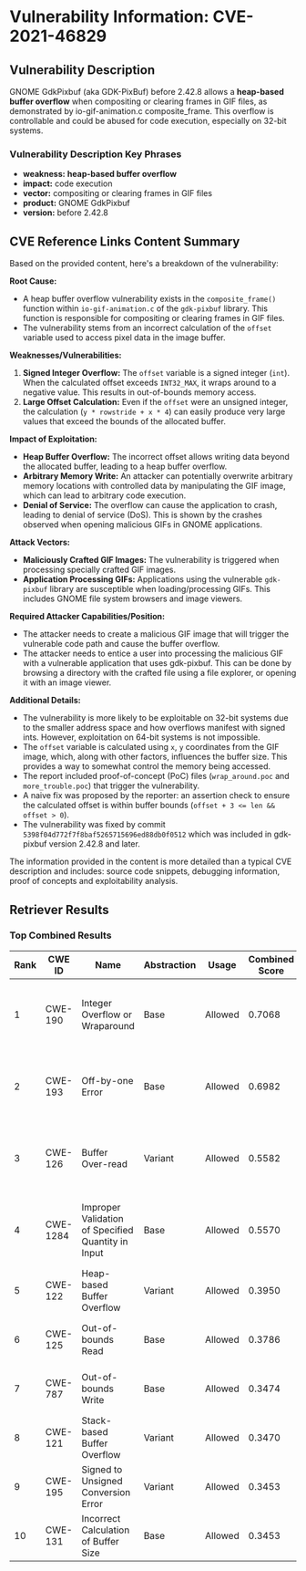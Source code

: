 # Vulnerability Information: CVE-2021-46829

## Vulnerability Description
GNOME GdkPixbuf (aka GDK-PixBuf) before 2.42.8 allows a **heap-based buffer overflow** when compositing or clearing frames in GIF files, as demonstrated by io-gif-animation.c composite_frame. This overflow is controllable and could be abused for code execution, especially on 32-bit systems.

### Vulnerability Description Key Phrases
- **weakness:** **heap-based buffer overflow**
- **impact:** code execution
- **vector:** compositing or clearing frames in GIF files
- **product:** GNOME GdkPixbuf
- **version:** before 2.42.8

## CVE Reference Links Content Summary
Based on the provided content, here's a breakdown of the vulnerability:

**Root Cause:**

- A heap buffer overflow vulnerability exists in the `composite_frame()` function within `io-gif-animation.c` of the `gdk-pixbuf` library. This function is responsible for compositing or clearing frames in GIF files.
- The vulnerability stems from an incorrect calculation of the `offset` variable used to access pixel data in the image buffer.

**Weaknesses/Vulnerabilities:**

1.  **Signed Integer Overflow:** The `offset` variable is a signed integer (`int`). When the calculated offset exceeds `INT32_MAX`, it wraps around to a negative value. This results in out-of-bounds memory access.
2.  **Large Offset Calculation:** Even if the `offset` were an unsigned integer, the calculation (`y * rowstride + x * 4`) can easily produce very large values that exceed the bounds of the allocated buffer.

**Impact of Exploitation:**

-   **Heap Buffer Overflow:** The incorrect offset allows writing data beyond the allocated buffer, leading to a heap buffer overflow.
-   **Arbitrary Memory Write:** An attacker can potentially overwrite arbitrary memory locations with controlled data by manipulating the GIF image, which can lead to arbitrary code execution.
-   **Denial of Service:** The overflow can cause the application to crash, leading to denial of service (DoS). This is shown by the crashes observed when opening malicious GIFs in GNOME applications.

**Attack Vectors:**

-   **Maliciously Crafted GIF Images:** The vulnerability is triggered when processing specially crafted GIF images.
-   **Application Processing GIFs:** Applications using the vulnerable `gdk-pixbuf` library are susceptible when loading/processing GIFs. This includes GNOME file system browsers and image viewers.

**Required Attacker Capabilities/Position:**

-   The attacker needs to create a malicious GIF image that will trigger the vulnerable code path and cause the buffer overflow.
-   The attacker needs to entice a user into processing the malicious GIF with a vulnerable application that uses gdk-pixbuf. This can be done by browsing a directory with the crafted file using a file explorer, or opening it with an image viewer.

**Additional Details:**

- The vulnerability is more likely to be exploitable on 32-bit systems due to the smaller address space and how overflows manifest with signed ints. However, exploitation on 64-bit systems is not impossible.
- The `offset` variable is calculated using `x`, `y` coordinates from the GIF image, which, along with other factors, influences the buffer size. This provides a way to somewhat control the memory being accessed.
- The report included proof-of-concept (PoC) files (`wrap_around.poc` and `more_trouble.poc`) that trigger the vulnerability.
- A naive fix was proposed by the reporter: an assertion check to ensure the calculated offset is within buffer bounds (`offset + 3 <= len && offset > 0`).
- The vulnerability was fixed by commit `5398f04d772f7f8baf5265715696ed88db0f0512` which was included in gdk-pixbuf version 2.42.8 and later.

The information provided in the content is more detailed than a typical CVE description and includes: source code snippets, debugging information, proof of concepts and exploitability analysis.

## Retriever Results

### Top Combined Results

| Rank | CWE ID | Name | Abstraction | Usage | Combined Score | Retrievers | Individual Scores |
|------|--------|------|-------------|-------|---------------|------------|-------------------|
| 1 | CWE-190 | Integer Overflow or Wraparound | Base | Allowed | 0.7068 | dense, sparse, graph | dense: 0.570, sparse: 0.269, graph: 0.748 |
| 2 | CWE-193 | Off-by-one Error | Base | Allowed | 0.6982 | dense, sparse, graph | dense: 0.503, sparse: 0.210, graph: 0.913 |
| 3 | CWE-126 | Buffer Over-read | Variant | Allowed | 0.5582 | dense, sparse, graph | dense: 0.568, sparse: 0.208, graph: 0.565 |
| 4 | CWE-1284 | Improper Validation of Specified Quantity in Input | Base | Allowed | 0.5570 | dense, sparse, graph | dense: 0.502, sparse: 0.190, graph: 0.552 |
| 5 | CWE-122 | Heap-based Buffer Overflow | Variant | Allowed | 0.3950 | dense, sparse | dense: 0.603, sparse: 0.220 |
| 6 | CWE-125 | Out-of-bounds Read | Base | Allowed | 0.3786 | dense, sparse | dense: 0.531, sparse: 0.197 |
| 7 | CWE-787 | Out-of-bounds Write | Base | Allowed | 0.3474 | dense, sparse | dense: 0.510, sparse: 0.161 |
| 8 | CWE-121 | Stack-based Buffer Overflow | Variant | Allowed | 0.3470 | dense, sparse | dense: 0.535, sparse: 0.189 |
| 9 | CWE-195 | Signed to Unsigned Conversion Error | Variant | Allowed | 0.3453 | sparse, graph | sparse: 0.162, graph: 0.787 |
| 10 | CWE-131 | Incorrect Calculation of Buffer Size | Base | Allowed | 0.3453 | dense, sparse | dense: 0.497, sparse: 0.168 |

